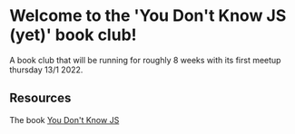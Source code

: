 # Welcome to the 'You Don't Know JS (yet)' book club!

A book club that will be running for roughly 8 weeks with its first meetup thursday 13/1 2022.

## Resources

The book [You Don't Know JS](https://github.com/Aron-Polner/You-Dont-Know-JS/blob/2nd-ed/get-started/README.md)
